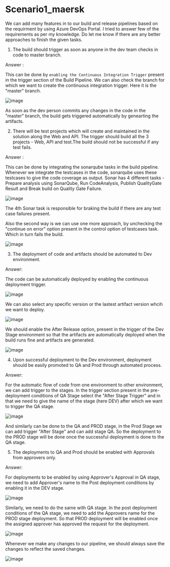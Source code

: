 # Scenario1_maersk

We can add many features in to our build and release pipelines based on the requirment by using Azure DevOps Portal. I tried to answer few of the requirements as per my knowledge. Do let me know if there are any better approaches to finish the given tasks.


1) The build should trigger as soon as anyone in the dev team checks in code to master branch.

Answer :

This can be done by ```enabling the Continuous Integration Trigger``` present in the trigger section of the Build Pipeline.
We can also check the branch for which we want to create the continuous integration trigger. Here it is the "master" branch.

![image](https://user-images.githubusercontent.com/74064643/103216413-00e9d580-48e4-11eb-8229-1309088e78f0.png)

As soon as the dev person commits any changes in the code in the "master" branch, the build gets triggered automatically by genearting the artifacts.



2) There will be test projects which will create and maintained in the solution along the Web and API. The trigger should build all the 3 projects - Web, API and test.The build should not be successful if any test fails.

Answer :

This can be done by integrating the sonarqube tasks in the build pipeline.
Whenever we integrate the testcases in the code, sonarqube uses these testcases to give the code coverage as output.
Sonar has 4 different tasks - Prepare analysis using SonarQube, Run CodeAnalysis, Publish QualityGate Result and Break build on Quality Gate Failure.

![image](https://user-images.githubusercontent.com/74064643/103216281-ae101e00-48e3-11eb-9a5f-4343e5777eb5.png)

The 4th Sonar task is responsible for braking the build if there are any test case failures present.

Also the second way is we can use one more approach, by unchecking the "continue on error" option present in the control option of testcases task. Which in turn fails the build.

![image](https://user-images.githubusercontent.com/74064643/103231521-f6403800-4905-11eb-9f02-f959f3958c99.png)





3) The deployment of code and artifacts should be automated to Dev environment. 

Answer:

The code can be automatically deployed by enabling the continuous deployment trigger.

![image](https://user-images.githubusercontent.com/74064643/103215977-e2cfa580-48e2-11eb-8370-956a051119cf.png)

We can also select any specific version or the lastest artifact version whcih we want to deploy.

![image](https://user-images.githubusercontent.com/74064643/103216177-6db0a000-48e3-11eb-915e-359164677875.png)

We should enable the After Release option, present in the trigger of the Dev Stage environment so that the artifacts are automatically deployed when the build runs fine and artifacts are generated.

![image](https://user-images.githubusercontent.com/74064643/103216086-26c2aa80-48e3-11eb-84d0-02be07e8cb07.png)




4) Upon successful deployment to the Dev environment, deployment should be easily promoted to QA and Prod through automated process.

Answer: 

For the automatic flow of code from one environment to other environment, we can add trigger to the stages.
In the trigger section present in the pre-deployment conditions of QA Stage select the "After Stage Trigger" and in that we need to give the name of the stage (here DEV) after which we want to trigger the QA stage.

![image](https://user-images.githubusercontent.com/74064643/103215788-5fae4f80-48e2-11eb-9959-57775d797b7b.png)

And similarly can be done to the QA and PROD stage, in the Prod Stage we can add trigger "After Stage" and can add stage QA. So the deployment to the PROD stage will be done once the successful deployment is done to the QA stage.




5) The deployments to QA and Prod should be enabled with Approvals from approvers only.

Answer: 

For deployments to be enabled by using Approver's Approval in QA stage, we need to add Approver's name to the Post deployment conditions by enabling it in the DEV stage.

![image](https://user-images.githubusercontent.com/74064643/103215521-946dd700-48e1-11eb-9bfc-fc7814a09ce9.png)

Similarly, we need to do the same with QA stage. In the post deployment conditions of the QA stage, we need to add the Approvers name for the PROD stage deployment.
So that PROD deployment will be enabled once the assigned approver has approved the request for the deployment.

![image](https://user-images.githubusercontent.com/74064643/103215734-3b527300-48e2-11eb-841a-19ec9127e486.png)


Whenever we make any changes to our pipeline, we should always save the changes to reflect the saved changes.

![image](https://user-images.githubusercontent.com/74064643/103217440-96866480-48e6-11eb-85f2-54107a71eb95.png)


